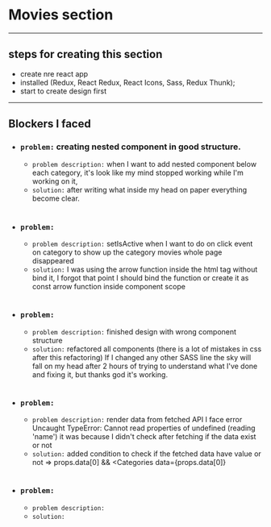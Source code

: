 # Movies section

---

## steps for creating this section

- create nre react app
- installed (Redux, React Redux, React Icons, Sass, Redux Thunk);
- start to create design first

---

## Blockers I faced

- ### `problem:` creating nested component in good structure.
  - `problem description:` when I want to add nested component below each category, it's look like my mind stopped working while I'm working on it,
  - `solution:` after writing what inside my head on paper everything become clear.

#

- ### `problem:`
  - `problem description:` setIsActive when I want to do on click event on category to show up the category movies whole page disappeared
  - `solution:` I was using the arrow function inside the html tag without bind it, I forgot that point I should bind the function or create it as const arrow function inside component scope

#

- ### `problem:`

  - `problem description:` finished design with wrong component structure
  - `solution:` refactored all components (there is a lot of mistakes in css after this refactoring) If I changed any other SASS line the sky will fall on my head after 2 hours of trying to understand what I've done and fixing it, but thanks god it's working.

  #

- ### `problem:`

  - `problem description:` render data from fetched API I face error Uncaught TypeError: Cannot read properties of undefined (reading 'name') it was because I didn't check after fetching if the data exist or not
  - `solution:` added condition to check if the fetched data have value or not => props.data[0] && <Categories data={props.data[0]}

  #

- ### `problem:`
  - `problem description:`
  - `solution:`
